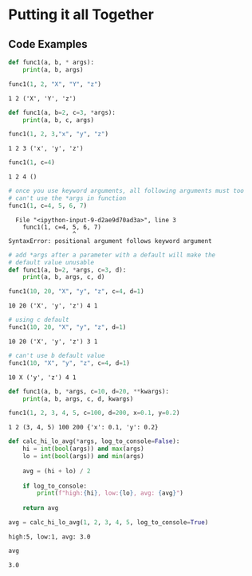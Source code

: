 # Putting it all Together

## Code Examples


```python
def func1(a, b, * args):
    print(a, b, args)
```


```python
func1(1, 2, "X", "Y", "z")
```

    1 2 ('X', 'Y', 'z')



```python
def func1(a, b=2, c=3, *args):
    print(a, b, c, args)
```


```python
func1(1, 2, 3,"x", "y", "z")
```

    1 2 3 ('x', 'y', 'z')



```python
func1(1, c=4)
```

    1 2 4 ()



```python
# once you use keyword arguments, all following arguments must too
# can't use the *args in function
func1(1, c=4, 5, 6, 7)
```


      File "<ipython-input-9-d2ae9d70ad3a>", line 3
        func1(1, c=4, 5, 6, 7)
                      ^
    SyntaxError: positional argument follows keyword argument




```python
# add *args after a parameter with a default will make the
# default value unusable
def func1(a, b=2, *args, c=3, d):
    print(a, b, args, c, d)
```


```python
func1(10, 20, "X", "y", "z", c=4, d=1)
```

    10 20 ('X', 'y', 'z') 4 1



```python
# using c default
func1(10, 20, "X", "y", "z", d=1)
```

    10 20 ('X', 'y', 'z') 3 1



```python
# can't use b default value
func1(10, "X", "y", "z", c=4, d=1)
```

    10 X ('y', 'z') 4 1



```python
def func1(a, b, *args, c=10, d=20, **kwargs):
    print(a, b, args, c, d, kwargs)
```


```python
func1(1, 2, 3, 4, 5, c=100, d=200, x=0.1, y=0.2)
```

    1 2 (3, 4, 5) 100 200 {'x': 0.1, 'y': 0.2}



```python
def calc_hi_lo_avg(*args, log_to_console=False):
    hi = int(bool(args)) and max(args)
    lo = int(bool(args)) and min(args)
    
    avg = (hi + lo) / 2
    
    if log_to_console:
        print(f"high:{hi}, low:{lo}, avg: {avg}")
    
    return avg
```


```python
avg = calc_hi_lo_avg(1, 2, 3, 4, 5, log_to_console=True)
```

    high:5, low:1, avg: 3.0



```python
avg
```




    3.0


